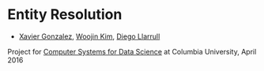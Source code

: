 # Entity Resolution
* [Xavier Gonzalez](https://github.com/xavierign), [Woojin Kim](https://github.com/woojink), [Diego Llarrull](https://github.com/diegollarrull)

Project for [Computer Systems for Data Science](https://columbia.github.io/systems-bigdata-class/) at Columbia University, April 2016
